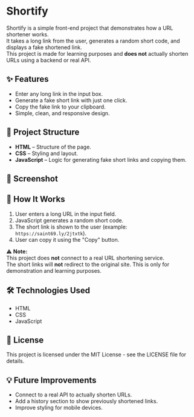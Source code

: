 # Shortify

Shortify is a simple front-end project that demonstrates how a URL shortener works.  
It takes a long link from the user, generates a random short code, and displays a fake shortened link.  
This project is made for learning purposes and **does not** actually shorten URLs using a backend or real API.

## ✨ Features
- Enter any long link in the input box.
- Generate a fake short link with just one click.
- Copy the fake link to your clipboard.
- Simple, clean, and responsive design.

## 📂 Project Structure
- **HTML** – Structure of the page.
- **CSS** – Styling and layout.
- **JavaScript** – Logic for generating fake short links and copying them.

## 📸 Screenshot


## 🚀 How It Works
1. User enters a long URL in the input field.
2. JavaScript generates a random short code.
3. The short link is shown to the user (example: `https://saint69.ly/2jtxtk`).
4. User can copy it using the "Copy" button.

⚠ **Note:**  
This project does **not** connect to a real URL shortening service.  
The short links will **not** redirect to the original site. This is only for demonstration and learning purposes.

## 🛠 Technologies Used
- HTML
- CSS
- JavaScript

## 📜 License
This project is licensed under the MIT License - see the LICENSE file for details.

## 💡 Future Improvements
- Connect to a real API to actually shorten URLs.
- Add a history section to show previously shortened links.
- Improve styling for mobile devices.

